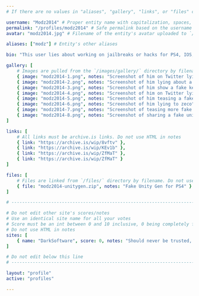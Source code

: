 ```yaml
---
# If there are no values in "aliases", "gallery", "links", or "files" comment that line out, do not just leave them empty

username: "Modz2014" # Proper entity name with capitalization, spaces, special characters, etc
permalink: "/profiles/modz2014" # Safe permalink based on the username (Lowercase & URI Decode), need to automate this
avatar: "modz2014.jpg" # Filename of the entity's avatar uploaded to `/images/avatars/` directory, it will be displayed at 200px*200px. Will be `/images/avatars/blank.png` if commented out/blank

aliases: ["modz"] # Entity's other aliases

bio: "This user lies about working on jailbreaks or hacks for PS4, IOS, PS3 and PSVITA and has many times posted fake exploits claiming they are a different firmware but most of the time are just re-branded previous exploits by Specter or others and generally seeks attention" # Entities bio, can use minimal HTML

gallery: [
    # Images are pulled from the `/images/gallery/` directory by filename. Do not use HTML in notes
    { image: "modz2014-1.png", notes: "Screenshot of him on Twitter lying about Hacking a 3K PS3 and dumping the EID key which for now isnt possible on 3Ks" },
    { image: "modz2014-2.png", notes: "Screenshot of him lying about a PS4 cold boot exploit" },
    { image: "modz2014-3.png", notes: "Screenshot of him show a fake kernel exploit" },
    { image: "modz2014-4.png", notes: "Screenshot of him on Twitter lying about Hacking a 3K PS3 and dumping the EID key which for now isnt possible on 3Ks" },
    { image: "modz2014-5.png", notes: "Screenshot of him teasing a fake kernel exploit" },
    { image: "modz2014-6.png", notes: "Screenshot of him lying to zeco" },
    { image: "modz2014-7.png", notes: "Screenshot of teasing more fake shit" },
    { image: "modz2014-8.png", notes: "Screenshot of sharing a fake unity gen" }
]

links: [
    # All links must be archive.is links. Do not use HTML in notes
    { link: "https://archive.is/wip/8vftv" },
    { link: "https://archive.is/wip/KEv1b" },
    { link: "https://archive.is/wip/ZfMaT" },
    { link: "https://archive.is/wip/ZfMaT" }
]

files: [
    # Files are linked from `/files/` directory by filename. Do not use HTML in notes
    { file: "modz2014-unitygen.zip", notes: "Fake Unity Gen for PS4" }
]

# -----------------------------------------------------------------------------

# Do not edit other site's scores/notes
# Use an identical site name for all your votes
# Score must be an int between 0 and 10 inclusive, 0 being completely fake, 10 being 100% real
# Do not use HTML in notes
sites: [
    { name: "DarkSoftware", score: 0, notes: "Should never be trusted, like attention" }
]

# Do not edit below this line
# -----------------------------------------------------------------------------

layout: "profile"
active: "profiles"

---
```

